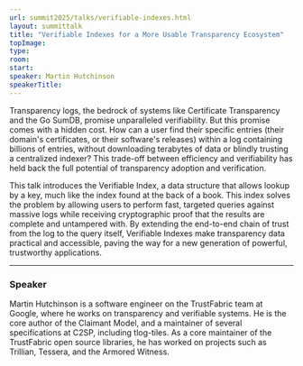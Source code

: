 ```yaml
---
url: summit2025/talks/verifiable-indexes.html
layout: summittalk
title: "Verifiable Indexes for a More Usable Transparency Ecosystem"
topImage:
type:
room:
start:
speaker: Martin Hutchinson
speakerTitle:
---
```


<div class="font-google font-medium">

Transparency logs, the bedrock of systems like Certificate Transparency and the
Go SumDB, promise unparalleled verifiability. But this promise comes with a
hidden cost. How can a user find their specific entries (their domain's
certificates, or their software's releases) within a log containing billions of
entries, without downloading terabytes of data or blindly trusting a centralized
indexer? This trade-off between efficiency and verifiability has held back the
full potential of transparency adoption and verification.

This talk introduces the Verifiable Index, a data structure that allows lookup
by a key, much like the index found at the back of a book. This index solves the
problem by allowing users to perform fast, targeted queries against massive logs
while receiving cryptographic proof that the results are complete and untampered
with. By extending the end-to-end chain of trust from the log to the query
itself, Verifiable Indexes make transparency data practical and accessible,
paving the way for a new generation of powerful, trustworthy applications.

---

### Speaker

Martin Hutchinson is a software engineer on the TrustFabric team at Google,
where he works on transparency and verifiable systems. He is the core author of
the Claimant Model, and a maintainer of several specifications at C2SP,
including tlog-tiles. As a core maintainer of the TrustFabric open source
libraries, he has worked on projects such as Trillian, Tessera, and the Armored
Witness.

</div>

